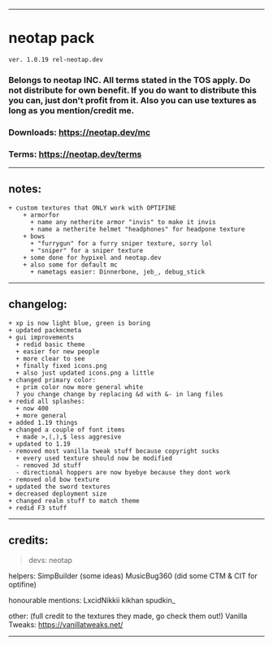 ________________________________________________________________________________________


# neotap pack
`ver. 1.0.19 rel-neotap.dev`

### Belongs to neotap INC. All terms stated in the TOS apply. Do not distribute for own benefit. If you do want to distribute this you can, just don't profit from it. Also you can use textures as long as you mention/credit me.

### Downloads: https://neotap.dev/mc
### Terms: https://neotap.dev/terms

________________________________________________________________________________________

## notes:

    + custom textures that ONLY work with OPTIFINE
        + armorfor 
          + name any netherite armor "invis" to make it invis
          + name a netherite helmet "headphones" for headpone texture
        + bows
          + "furrygun" for a furry sniper texture, sorry lol
          + "sniper" for a sniper texture
        + some done for hypixel and neotap.dev
        + also some for default mc
          + nametags easier: Dinnerbone, jeb_, debug_stick

________________________________________________________________________________________

## changelog:

    + xp is now light blue, green is boring
    + updated packmcmeta
    + gui improvements
      + redid basic theme
      + easier for new people
      + more clear to see
      + finally fixed icons.png
      + also just updated icons.png a little
    + changed primary color:
      + prim color now more general white
      ? you change change by replacing &d with &- in lang files
    + redid all splashes:
      + now 400
      + more general
    + added 1.19 things
    + changed a couple of font items
      + made >,(,),$ less aggresive
    + updated to 1.19
    - removed most vanilla tweak stuff because copyright sucks
      + every used texture should now be modified
      - removed 3d stuff
      - directional hoppers are now byebye because they dont work
    - removed old bow texture
    + updated the sword textures
    + decreased deployment size
    + changed realm stuff to match theme
    + redid F3 stuff

________________________________________________________________________________________

## credits:

  > devs:
    neotap

  helpers:
    SimpBuilder (some ideas)
    MusicBug360 (did some CTM & CIT for optifine)

  honourable mentions:
    LxcidNikkii
    kikhan
    spudkin_

  other: (full credit to the textures they made, go check them out!)
    Vanilla Tweaks: https://vanillatweaks.net/

________________________________________________________________________________________